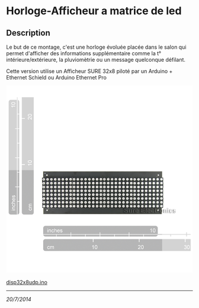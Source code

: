Horloge-Afficheur a matrice de led
===================================

Description
-----------

Le but de ce montage, c'est une horloge évoluée placée dans le salon qui permet d'afficher des informations supplémentaire 
comme la t° intérieure/extérieure, la pluviomètrie ou un message quelconque défilant.

Cette version utilise un  Afficheur SURE 32x8 piloté par un Arduino + Ethernet Schield ou Arduino Ethernet Pro

![](images/DE-DP13212_2_b.jpg)

[disp32x8udp.ino](src/disp32x8udp.ino)



---
*20/7/2014*
